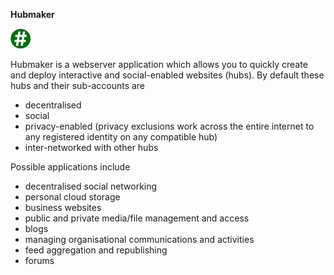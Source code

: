 **Hubmaker**
 
![Hubmaker](images/ghash-32.png)

Hubmaker is a webserver application which allows you to quickly create and deploy interactive and social-enabled websites (hubs). By default these hubs and their sub-accounts are

* decentralised
* social
* privacy-enabled (privacy exclusions work across the entire internet to any registered identity on any compatible hub)
* inter-networked with other hubs

Possible applications include

* decentralised social networking
* personal cloud storage
* business websites
* public and private media/file management and access
* blogs
* managing organisational communications and activities
* feed aggregation and republishing
* forums